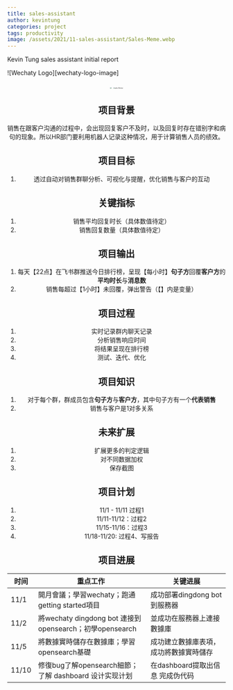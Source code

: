 ```yaml
---
title: sales-assistant
author: kevintung
categories: project
tags: productivity
image: /assets/2021/11-sales-assistant/Sales-Meme.webp
---
```

Kevin Tung sales assistant initial report

![Wechaty Logo][wechaty-logo-image]

<center class="half"><center/>
  <img src="/Users/kevintung/workspace/juzi/asset/01.webp" style="zoom: 21%;" />
  <img src="/Users/kevintung/workspace/juzi/asset/02.webp" alt="sales-Wechat" style="zoom:21%;" />
</center>

## 项目背景

销售在跟客户沟通的过程中，会出现回复客户不及时，以及回复时存在错别字和病句的现象。所以HR部门要利用机器人记录这种情况，用于计算销售人员的绩效。

## 项目目标

1. 透过自动对销售群聊分析、可视化与提醒，优化销售与客户的互动

## 关键指标

1. 销售平均回复时长（具体数值待定）
2. 销售回复数量（具体数值待定）

## 项目输出

1. 每天【22点】在飞书群推送今日排行榜，呈现【每小时】**句子方**回覆**客户方**的**平均时长**与**消息数**
2. 销售每超过【1小时】未回覆，弹出警告（【】内是变量）

## 项目过程

1. 实时记录群内聊天记录
2. 分析销售响应时间
3. 将结果呈现在排行榜
4. 测试、迭代、优化

## 项目知识

1. 对于每个群，群成员包含**句子方**与**客户方**，其中句子方有一个**代表销售**
2. 销售与客户是1对多关系

## 未来扩展

1. 扩展更多的判定逻辑
2. 对不同数据加权
3. 保存截图

## 项目计划

1. 11/1 - 11/11 过程1
2. 11/11-11/12：过程2
3. 11/15-11/16：过程3
4. 11/18-11/20: 过程4、写报告

## 项目进展

| 时间  | 重点工作                                                 | 关键进展                               |
| ----- | -------------------------------------------------------- | -------------------------------------- |
| 11/1  | 開月會議；學習wechaty；跑通getting started項目           | 成功部署dingdong bot到服務器           |
| 11/2  | 將wechaty dingdong bot 連接到 opensearch；初學opensearch | 並成功在服務器上連接數據庫             |
| 11/5  | 將數據實時儲存在數據庫；學習opensearch基礎               | 成功建立數據庫表項，成功將數據實時儲存 |
| 11/10 | 修復bug了解opensearch細節；了解 dashboard 设计实现计划   | 在dashboard提取出信息 完成伪代码       |
